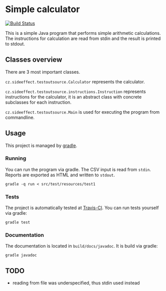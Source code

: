 # Simple calculator

[![Build Status](https://travis-ci.org/sideeffffect/testoutsource.svg)](https://travis-ci.org/sideeffffect/testoutsource)

This is a simple Java program that performs simple arithmetic calculations.
The instructions for calculation are read from stdin and the result is printed to stdout.


## Classes overview

There are 3 most important classes.

`cz.sideeffect.testoutsource.Calculator` represents the calculator.

`cz.sideeffect.testoutsource.instructions.Instruction`
represents instructions for the calculator,
it is an abstract class with concrete subclasses for each instruction.

`cz.sideeffect.testoutsource.Main` is used for executing the program from commandline.


## Usage

This project is managed by [gradle](https://gradle.org/).


### Running

You can run the program via gradle.
The CSV input is read from `stdin`.
Reports are exported as HTML and written to `stdout`.

```
gradle -q run < src/test/resources/test1
```


### Tests

The project is automatically tested at [Travis-CI](https://travis-ci.org/sideeffffect/testmarket).
You can run tests yourself via gradle:

```
gradle test
```


### Documentation

The documentation is located in `build/docs/javadoc`.
It is build via gradle:

```
gradle javadoc
```


## TODO

 * reading from file was underspecified, thus stdin used instead
